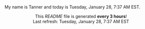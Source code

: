 My name is Tanner and today is Tuesday, January 28, 7:37 AM EST.

<p align="center">This <i>README</i> file is generated <b>every 3 hours</b>!</br>Last refresh: Tuesday, January 28, 7:37 AM EST<br /></p>

